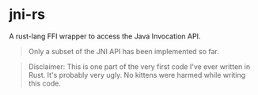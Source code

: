 # jni-rs

A rust-lang FFI wrapper to access the Java Invocation API.

> Only a subset of the JNI API has been implemented so far.

> Disclaimer: This is one part of the very first code I've ever written in Rust. It's probably very ugly. No kittens were harmed while writing this code.
